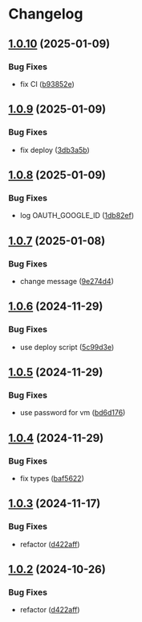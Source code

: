 # Changelog

## [1.0.10](https://github.com/Jiml87/easylang_fe/compare/mywords_ui-v1.0.9...mywords_ui-v1.0.10) (2025-01-09)


### Bug Fixes

* fix CI ([b93852e](https://github.com/Jiml87/easylang_fe/commit/b93852e0051eeecc03f718f9e592aa0f4d928954))

## [1.0.9](https://github.com/Jiml87/easylang_fe/compare/mywords_ui-v1.0.8...mywords_ui-v1.0.9) (2025-01-09)


### Bug Fixes

* fix deploy ([3db3a5b](https://github.com/Jiml87/easylang_fe/commit/3db3a5bead2e88800e70497925eeb69ced8932af))

## [1.0.8](https://github.com/Jiml87/easylang_fe/compare/mywords_ui-v1.0.7...mywords_ui-v1.0.8) (2025-01-09)


### Bug Fixes

* log OAUTH_GOOGLE_ID ([1db82ef](https://github.com/Jiml87/easylang_fe/commit/1db82efe5cb4bfafaac6e49955a6373bcb8b7ff9))

## [1.0.7](https://github.com/Jiml87/easylang_fe/compare/mywords_ui-v1.0.6...mywords_ui-v1.0.7) (2025-01-08)


### Bug Fixes

* change message ([9e274d4](https://github.com/Jiml87/easylang_fe/commit/9e274d4db46697dffe43b729dae2a79ac01ff46e))

## [1.0.6](https://github.com/Jiml87/easylang_fe/compare/mywords_ui-v1.0.5...mywords_ui-v1.0.6) (2024-11-29)


### Bug Fixes

* use deploy script ([5c99d3e](https://github.com/Jiml87/easylang_fe/commit/5c99d3e302997ac4dd35ba643f0ea8f4654e3ba7))

## [1.0.5](https://github.com/Jiml87/easylang_fe/compare/mywords_ui-v1.0.4...mywords_ui-v1.0.5) (2024-11-29)


### Bug Fixes

* use password for vm ([bd6d176](https://github.com/Jiml87/easylang_fe/commit/bd6d17650b4b509b9332a9854fe67f4292e643ee))

## [1.0.4](https://github.com/Jiml87/easylang_fe/compare/mywords_ui-v1.0.3...mywords_ui-v1.0.4) (2024-11-29)


### Bug Fixes

* fix types ([baf5622](https://github.com/Jiml87/easylang_fe/commit/baf5622df681b343d8d45d9b9f117d29f803d500))

## [1.0.3](https://github.com/Jiml87/easylang_fe/compare/mywords_ui-v1.0.2...mywords_ui-v1.0.3) (2024-11-17)


### Bug Fixes

* refactor ([d422aff](https://github.com/Jiml87/easylang_fe/commit/d422aff83625ba925e1d6a1c8a480b84b31055e9))

## [1.0.2](https://github.com/Jiml87/easylang_fe/compare/mywords-v1.0.1...mywords-v1.0.2) (2024-10-26)


### Bug Fixes

* refactor ([d422aff](https://github.com/Jiml87/easylang_fe/commit/d422aff83625ba925e1d6a1c8a480b84b31055e9))
